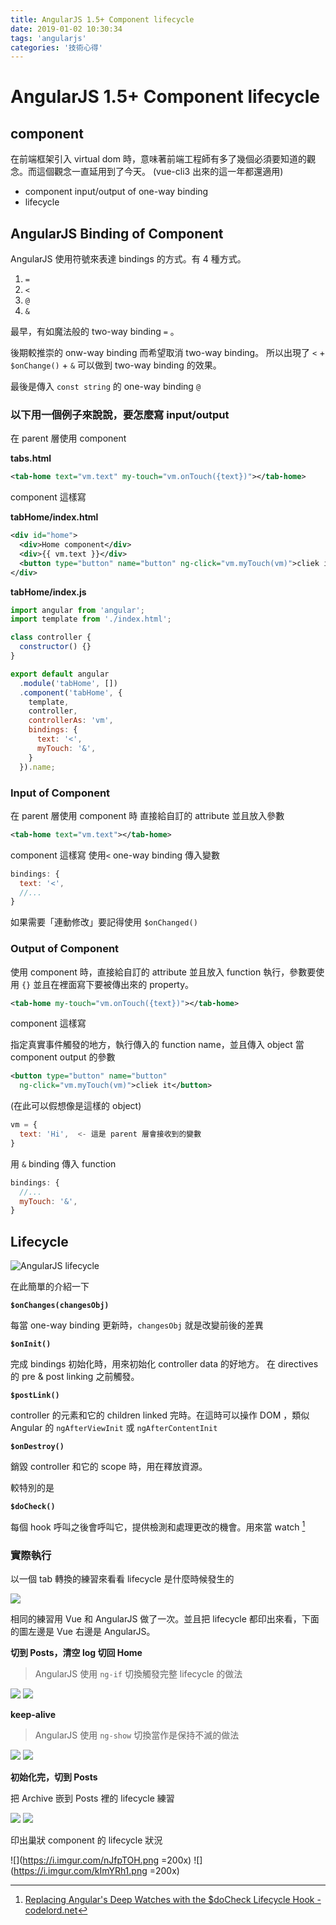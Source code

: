 ```yaml
---
title: AngularJS 1.5+ Component lifecycle
date: 2019-01-02 10:30:34
tags: 'angularjs'
categories: '技術心得'
---
```


# AngularJS 1.5+ Component lifecycle

## component

在前端框架引入 virtual dom 時，意味著前端工程師有多了幾個必須要知道的觀念。而這個觀念一直延用到了今天。 (vue-cli3 出來的這一年都還適用)

- component input/output of one-way binding
- lifecycle

## AngularJS Binding of Component

AngularJS 使用符號來表達 bindings 的方式。有 4 種方式。

1. `=`
1. `<`
1. `@`
1. `&`

最早，有如魔法般的 two-way binding `=` 。

後期較推崇的 onw-way binding 而希望取消 two-way binding。
所以出現了 `<` + `$onChange()` + `&` 可以做到 two-way binding 的效果。

最後是傳入 `const string` 的 one-way binding `@`

### 以下用一個例子來說說，要怎麼寫 input/output

在 parent 層使用 component

**tabs.html**

```xml
<tab-home text="vm.text" my-touch="vm.onTouch({text})"></tab-home>
```

component 這樣寫

**tabHome/index.html**

```xml
<div id="home">
  <div>Home component</div>
  <div>{{ vm.text }}</div>
  <button type="button" name="button" ng-click="vm.myTouch(vm)">cliek it</button>
</div>
```

**tabHome/index.js**

```javascript
import angular from 'angular';
import template from './index.html';

class controller {
  constructor() {}
}

export default angular
  .module('tabHome', [])
  .component('tabHome', {
    template,
    controller,
    controllerAs: 'vm',
    bindings: {
      text: '<',
      myTouch: '&',
    }
  }).name;
```

### Input of Component

在 parent 層使用 component 時
直接給自訂的 attribute 並且放入參數

```xml
<tab-home text="vm.text"></tab-home>
```

component 這樣寫
使用`<` one-way binding 傳入變數

```javascript
bindings: {
  text: '<',
  //...
}
```

如果需要「連動修改」要記得使用 `$onChanged()`

### Output of Component

使用 component 時，直接給自訂的 attribute
並且放入 function 執行，參數要使用 `{}` 並且在裡面寫下要被傳出來的 property。


```xml
<tab-home my-touch="vm.onTouch({text})"></tab-home>
```

component 這樣寫

指定真實事件觸發的地方，執行傳入的 function name，並且傳入 object 當 component output 的參數

```xml
<button type="button" name="button"
  ng-click="vm.myTouch(vm)">cliek it</button>
```

(在此可以假想像是這樣的 object)

```javascript
vm = {
  text: 'Hi',  <- 這是 parent 層會接收到的變數
}
```


用 `&` binding 傳入 function

```javascript
bindings: {
  //...
  myTouch: '&',
}
```

## Lifecycle

![AngularJS lifecycle](https://i.imgur.com/PXSdTNq.png)


在此簡單的介紹一下

**`$onChanges(changesObj)`**

每當 one-way binding 更新時，`changesObj` 就是改變前後的差異

**`$onInit()`**

完成 bindings 初始化時，用來初始化 controller data 的好地方。
在 directives 的 pre & post linking 之前觸發。

**`$postLink()`**

controller 的元素和它的 children linked 完時。在這時可以操作 DOM ，類似 Angular 的 `ngAfterViewInit` 或 `ngAfterContentInit`

**`$onDestroy()`**

銷毀 controller 和它的 scope 時，用在釋放資源。

較特別的是

**`$doCheck()`**

每個 hook 呼叫之後會呼叫它，提供檢測和處理更改的機會。用來當 watch [^codelord.net]

[^codelord.net]: [Replacing Angular's Deep Watches with the $doCheck Lifecycle Hook - codelord.net](https://www.codelord.net/2016/12/20/replacing-angulars-deep-watches-with-the-%24docheck-lifecycle-hook/)

### 實際執行

以一個 tab 轉換的練習來看看 lifecycle 是什麼時候發生的

![](https://i.imgur.com/9xkn5ZD.png)

相同的練習用 Vue 和 AngularJS 做了一次。並且把 lifecycle 都印出來看，下面的圖左邊是 Vue 右邊是 AngularJS。

**切到 Posts，清空 log 切回 Home**

> AngularJS 使用 `ng-if` 切換觸發完整 lifecycle 的做法

![](https://i.imgur.com/7m6En0B.png) ![](https://i.imgur.com/8dnCSKv.png)

**keep-alive**

> AngularJS 使用 `ng-show` 切換當作是保持不滅的做法

![](https://i.imgur.com/ualJGFb.png) ![](https://i.imgur.com/9Iddhvo.png)

**初始化完，切到 Posts**

把 Archive 嵌到 Posts 裡的 lifecycle 練習

![](https://i.imgur.com/U3snr2d.png)
![](https://i.imgur.com/Y3eklNy.png)

印出巢狀 component 的 lifecycle 狀況

![](https://i.imgur.com/nJfpTOH.png =200x) ![](https://i.imgur.com/kImYRh1.png =200x)
